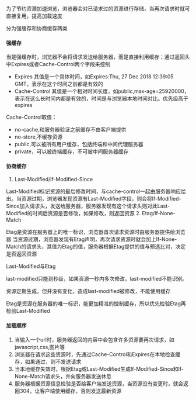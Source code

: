 为了节约资源加速浏览，浏览器会对已请求过的资源进行存储，当再次请求时就可直接复用，提高加载速度

分为强缓存和协商缓存两类
#### 强缓存
当是强缓存时，浏览器不会将请求发送给服务器，而是直接利用缓存；通过返回头中Expires或者Cache-Control两个字段来控制
- Expires
其值是一个具体时间，如Expires:Thu, 27 Dec 2018 12:39:05 GMT，表示在这个时间之前都是有效的
- Cache-Control
其值是一个相对时间长度，如public,max-age=25920000，表示在这么长时间内都是有效的，时间是与浏览器本地时间对比。优先级高于expires

Cache-Control取值：
- no-cache,和服务器验证之前缓存不由客户端提供
- no-store,不缓存资源
- public,可以被所有用户缓存，包括终端和中间代理服务器
- private，可以被终端缓存，不可被中间服务器缓存

#### 协商缓存
1. Last-Modified/If-Modified-Since

Last-Modified标记资源的最后修改时间，与cache-control一起由服务器响应给出。当资源过期，浏览器发现资源有Last-Modified字段，则会将If-Modified-Since加入请求头，发送给服务器，服务器发现有这个请求头则对此Last-Modified的时间后资源是否修改，如果修改，则返回资源
2. Etag/If-None-Match

Etag是资源在服务器上的唯一标识，浏览器首次请求资源时由服务器提供给浏览器
当资源过期，浏览器发现有Etag声明，再次请求资源时就会加上If-None-Match的请求头，其值为Etag的值，服务器根据Etag提供的值与预选比对，决定是否返回资源

Last-Modified与Etag

last-modified只能到秒级，如果资源一秒内多次修改，last-modified不能识别。

资源定期生成，但并没有变化，造成last-modified被修改，不能使用缓存

 Etag是资源在服务器的唯一标识，能更加精准的控制缓存，所以优先检验Etag再检验Last-Modified
#### 加载顺序
1. 当输入一个url时，服务器返回的内容中会包含许多资源要再次请求，如javascript,css,图片等
2. 浏览器在请求这些资源时，先通过Cache-Control和Expires在本地检查缓存，如果通过，则不发送请求
3. 当本地缓存失效时，根据Etag或Last-Modified生成If-Modified-Since和If-None-Match请求头，并向服务器发送休息
4. 服务器根据资源信息检验是否给客户端发送资源，当资源没有变更时，就会返回304，让客户端使用缓存，否则发送最新资源